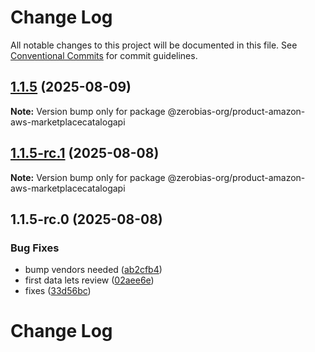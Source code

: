 # Change Log

All notable changes to this project will be documented in this file.
See [Conventional Commits](https://conventionalcommits.org) for commit guidelines.

## [1.1.5](https://github.com/zerobias-org/product/compare/@zerobias-org/product-amazon-aws-marketplacecatalogapi@1.1.5-rc.1...@zerobias-org/product-amazon-aws-marketplacecatalogapi@1.1.5) (2025-08-09)

**Note:** Version bump only for package @zerobias-org/product-amazon-aws-marketplacecatalogapi





## [1.1.5-rc.1](https://github.com/zerobias-org/product/compare/@zerobias-org/product-amazon-aws-marketplacecatalogapi@1.1.5-rc.0...@zerobias-org/product-amazon-aws-marketplacecatalogapi@1.1.5-rc.1) (2025-08-08)

**Note:** Version bump only for package @zerobias-org/product-amazon-aws-marketplacecatalogapi





## 1.1.5-rc.0 (2025-08-08)


### Bug Fixes

* bump vendors needed ([ab2cfb4](https://github.com/zerobias-org/product/commit/ab2cfb4a9cf2e3008e08b068f98011fec096c932))
* first data lets review ([02aee6e](https://github.com/zerobias-org/product/commit/02aee6e8c4f11675de7c63a00f4c8254a67a4dd7))
* fixes ([33d56bc](https://github.com/zerobias-org/product/commit/33d56bcaedf3fa5e3939a33c0fb57eda53539d05))





# Change Log
